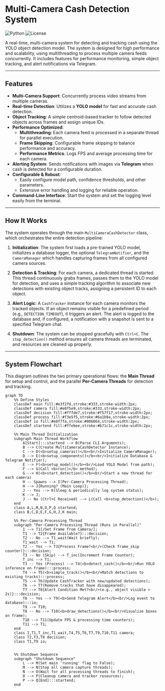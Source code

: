 # Multi-Camera Cash Detection System

![Python](https://img.shields.io/badge/python-3.8+-blue.svg)
![License](https://img.shields.io/badge/license-MIT-green.svg)

A real-time, multi-camera system for detecting and tracking cash using the YOLO object detection model. The system is designed for high performance and scalability, using multithreading to process multiple camera feeds concurrently. It includes features for performance monitoring, simple object tracking, and alert notifications via Telegram.



---

## Features

-   **Multi-Camera Support**: Concurrently process video streams from multiple cameras.
-   **Real-time Detection**: Utilizes a **YOLO model** for fast and accurate cash detection.
-   **Object Tracking**: A simple centroid-based tracker to follow detected objects across frames and assign unique IDs.
-   **Performance Optimized**:
    -   **Multithreading**: Each camera feed is processed in a separate thread for parallel execution.
    -   **Frame Skipping**: Configurable frame skipping to balance performance and accuracy.
    -   **Performance Metrics**: Logs FPS and average processing time for each camera.
-   **Alerting System**: Sends notifications with images via **Telegram** when cash is detected for a configurable duration.
-   **Configurable & Robust**:
    -   Easily configure model path, confidence thresholds, and other parameters.
    -   Extensive error handling and logging for reliable operation.
-   **Command-Line Interface**: Start the system and set the logging level easily from the terminal.

---

## How It Works

The system operates through the main `MultiCameraCashDetector` class, which orchestrates the entire detection pipeline:

1.  **Initialization**: The system first loads a pre-trained YOLO model, initializes a database logger, the optional `TelegramNotifier`, and the `CameraManager` which handles capturing frames from all configured camera sources.

2.  **Detection & Tracking**: For each camera, a dedicated thread is started. This thread continuously grabs frames, passes them to the YOLO model for detection, and uses a simple tracking algorithm to associate new detections with existing object tracks, assigning a persistent ID to each object.

3.  **Alert Logic**: A `CashTracker` instance for each camera monitors the tracked objects. If an object remains visible for a predefined period (e.g., `DETECTION_TIMEOUT`), it triggers an alert. The alert is logged to the database and, if configured, a notification with a snapshot is sent to a specified Telegram chat.

4.  **Shutdown**: The system can be stopped gracefully with `Ctrl+C`. The `stop_detection()` method ensures all camera threads are terminated, and resources are cleaned up properly.

---

## System Flowchart

This diagram outlines the two primary operational flows: the **Main Thread** for setup and control, and the parallel **Per-Camera Threads** for detection and tracking.

```mermaid
graph TD
    %% Define Styles
    classDef main fill:#e3f2fd,stroke:#333,stroke-width:2px;
    classDef camera fill:#e8f5e9,stroke:#333,stroke-width:2px;
    classDef decision fill:#fffde7,stroke:#f57f17,stroke-width:2px;
    classDef process fill:#f3e5f5,stroke:#6a1b9a,stroke-width:2px;
    classDef io fill:#e0f7fa,stroke:#006064,stroke-width:2px;
    classDef startend fill:#ffebee,stroke:#b71c1c,stroke-width:2px;

    %% Main Thread Initialization
    subgraph Main Thread Workflow
        A[Start]:::startend --> B(Parse CLI Arguments);
        B --> C(Create MultiCameraCashDetector Instance);
        C --> D(<b>setup_cameras()</b><br/>Initialize CameraManager);
        D --> E(<b>setup_components()</b><br/>Initialize Database & Telegram Notifier);
        E --> F(<b>setup_model()</b><br/>Load YOLO Model from path);
        F --> G(Call <b>run()</b> method);
        G --> H(<b>start_detection()</b><br/>Start a new thread for each camera)
        H -- Spawns --> I(Per-Camera Processing Thread);
        H --> J{Running? (Main Loop)};
        J -- Yes --> K(Sleep & periodically log system status);
        K --> J;
        J -- No (Ctrl+C Received) --> L(Call <b>stop_detection()</b>);
    end
    class A,L,M,N,O,P,Q startend;
    class B,C,D,E,F,G,H,J,K main;

    %% Per-Camera Processing Thread
    subgraph "Per-Camera Processing Thread (Runs in Parallel)"
        I --> T1[/Get Frame from Camera/];
        T1 --> T2{Frame Available?}:::decision;
        T2 -- No --> T1_wait(Wait briefly);
        T1_wait --> T1;
        T2 -- Yes --> T3{Process Frame?<br/>(Check frame_skip counter)}:::decision;
        T3 -- No (Skip) --> T_inc(Increment Frame Counter);
        T_inc --> T1;
        T3 -- Yes (Process) --> T4(<b>detect_cash()</b><br/>Run YOLO inference on frame):::process;
        T4 --> T5(<b>simple_track()</b><br/>Match detections to existing tracks):::process;
        T5 --> T6(Update CashTracker with new/updated detections);
        T6 --> T7(Remove tracks that have disappeared);
        T7 --> T8{Alert Condition Met?<br/>(e.g., object visible > 2s)}:::decision;
        T8 -- Yes --> T9(<b>Send Telegram Alert</b><br/>Log event to database):::io;
        T9 --> T10;
        T8 -- No --> T10(<b>draw_detections()</b><br/>Visualize boxes on frame);
        T10 --> T11(Update FPS & processing time counters);
        T11 --> T1;
    end
    class I,T1,T_inc,T1_wait,T4,T5,T6,T7,T9,T10,T11 camera;
    class T2,T3,T8 decision;
    class T1,T9 io;


    %% Shutdown Sequence
    subgraph "Shutdown Sequence"
        L --> M(Set main 'running' flag to False);
        M --> N(Stop all camera capture threads);
        N --> O(Wait for all processing threads to finish);
        O --> P(Cleanup camera and tracker resources);
        P --> Q[End]:::startend;
    end
